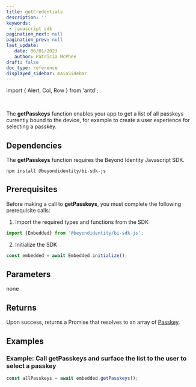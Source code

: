 ```yaml
---
title: getCredentials
description: ''
keywords: 
 - javascript sdk
pagination_next: null
pagination_prev: null
last_update: 
   date: 06/01/2023
   author: Patricia McPhee
draft: false
doc_type: reference
displayed_sidebar: mainSidebar
---
```


import { Alert, Col, Row } from 'antd';

<Row>
  <Col span={12}>
    <Alert message="In progress (needs a copy edit)" type="info" />
  </Col>
</Row>
<br />

The **getPasskeys** function enables your app to get a list of all passkeys currently bound to the device, for example to create a user experience for selecting a passkey.

## Dependencies
The **getPasskeys** function requires the Beyond Identity Javascript SDK.
```
npm install @beyondidentity/bi-sdk-js
```
## Prerequisites
Before making a call to **getPasskeys**, you must complete the following prerequisite calls:  

1. Import the required types and functions from the SDK
```javascript
import {Embedded} from '@beyondidentity/bi-sdk-js';
```  

2. Initialize the SDK
```javascript
const embedded = await Embedded.initialize();
```  

## Parameters
none

## Returns
Upon success, returns a Promise that resolves to an array of [Passkey](./js-sdk-passkey-type).

## Examples
### Example: Call getPasskeys and surface the list to the user to select a passkey
```javascript
const allPasskeys = await embedded.getPasskeys();
```  
